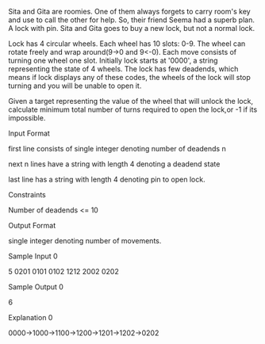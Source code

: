 Sita and Gita are roomies. One of them always forgets to carry room's key and use to call the other for help. So, their friend Seema had a superb plan. A lock with pin. Sita and Gita goes to buy a new lock, but not a normal lock.

Lock has 4 circular wheels. Each wheel has 10 slots: 0-9. The wheel can rotate freely and wrap around(9->0 and 9<-0). Each move consists of turning one wheel one slot. Initially lock starts at '0000', a string representing the state of 4 wheels. The lock has few deadends, which means if lock displays any of these codes, the wheels of the lock will stop turning and you will be unable to open it.

Given a target representing the value of the wheel that will unlock the lock, calculate minimum total number of turns required to open the lock,or -1 if its impossible.

Input Format

first line consists of single integer denoting number of deadends n

next n lines have a string with length 4 denoting a deadend state

last line has a string with length 4 denoting pin to open lock.

Constraints

Number of deadends <= 10

Output Format

single integer denoting number of movements.

Sample Input 0

5
0201
0101
0102
1212
2002
0202

Sample Output 0

6

Explanation 0

0000->1000->1100->1200->1201->1202->0202
